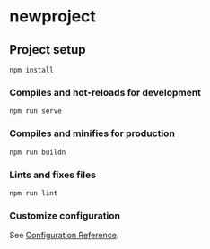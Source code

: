 # newproject

## Project setup
```
npm install
```

### Compiles and hot-reloads for development
```
npm run serve
```

### Compiles and minifies for production
```
npm run buildn
```

### Lints and fixes files
```
npm run lint
```

### Customize configuration
See [Configuration Reference](https://cli.vuejs.org/config/).
